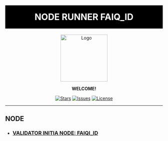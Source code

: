 <h1 align="center" style="color:white; background-color:black; padding: 20px;">NODE RUNNER FAIQ_ID</h1>

<p align="center">
  <img src="https://avatars.githubusercontent.com/u/54805607?s=400&u=9c518be0e8072a36907f9e28f50af569a2d14ef3&v=4" alt="Logo" width="150">
</p>

<p align="center">
  <b>WELCOME!</b>
</p>

<p align="center">
  <a href="https://github.com/yourusername/noderunner/stargazers"><img src="https://img.shields.io/github/stars/yourusername/noderunner.svg" alt="Stars"></a>
  <a href="https://github.com/yourusername/noderunner/issues"><img src="https://img.shields.io/github/issues/yourusername/noderunner.svg" alt="Issues"></a>
  <a href="https://github.com/yourusername/noderunner/blob/main/LICENSE"><img src="https://img.shields.io/github/license/yourusername/noderunner.svg" alt="License"></a>
</p>

---

## NODE

- ### [VALIDATOR INITIA NODE: FAIQI_ID](https://scan.testnet.initia.xyz/initiation-1/validators/initvaloper1t0th6f5k4pqmvwctyxezpxlm99hxhd33de9fyd)

